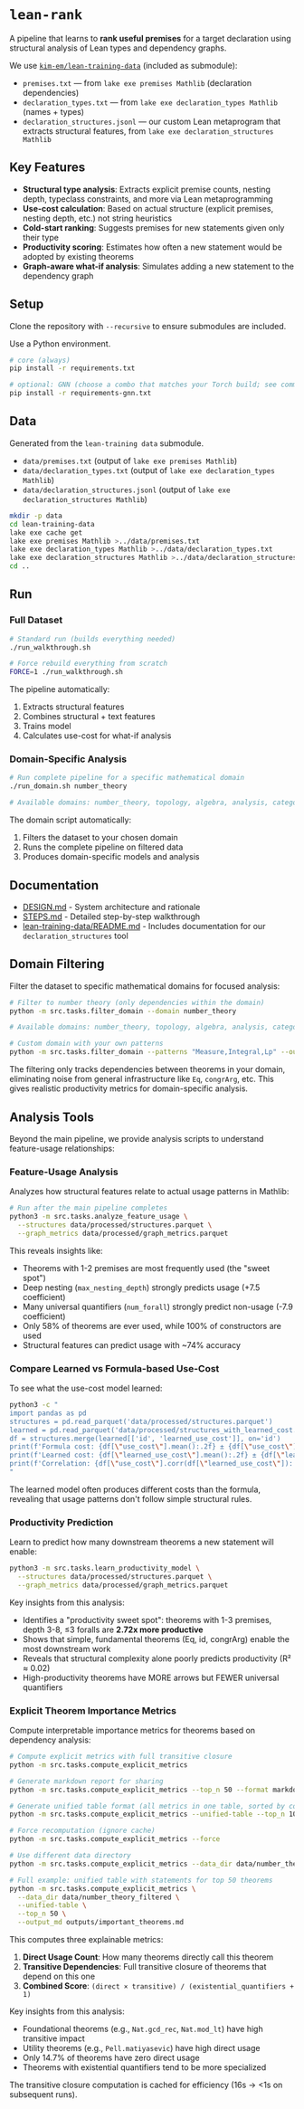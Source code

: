 # `lean-rank`

A pipeline that learns to **rank useful premises** for a target declaration using structural analysis of Lean types and dependency graphs.

We use [`kim-em/lean-training-data`](https://github.com/kim-em/lean-training-data) (included as submodule):
- `premises.txt` — from `lake exe premises Mathlib` (declaration dependencies)
- `declaration_types.txt` — from `lake exe declaration_types Mathlib` (names + types)
- `declaration_structures.jsonl` — our custom Lean metaprogram that extracts structural features, from `lake exe declaration_structures Mathlib`

## Key Features

- **Structural type analysis**: Extracts explicit premise counts, nesting depth, typeclass constraints, and more via Lean metaprogramming
- **Use-cost calculation**: Based on actual structure (explicit premises, nesting depth, etc.) not string heuristics
- **Cold-start ranking**: Suggests premises for new statements given only their type
- **Productivity scoring**: Estimates how often a new statement would be adopted by existing theorems
- **Graph-aware what-if analysis**: Simulates adding a new statement to the dependency graph

## Setup

Clone the repository with `--recursive` to ensure submodules are included.

Use a Python environment.
```bash
# core (always)
pip install -r requirements.txt

# optional: GNN (choose a combo that matches your Torch build; see comments inside)
pip install -r requirements-gnn.txt
```

## Data

Generated from the `lean-training data` submodule.

- `data/premises.txt` (output of `lake exe premises Mathlib`)
- `data/declaration_types.txt` (output of `lake exe declaration_types Mathlib`)
- `data/declaration_structures.jsonl` (output of `lake exe declaration_structures Mathlib`)

```bash
mkdir -p data
cd lean-training-data
lake exe cache get
lake exe premises Mathlib >../data/premises.txt
lake exe declaration_types Mathlib >../data/declaration_types.txt
lake exe declaration_structures Mathlib >../data/declaration_structures.jsonl
cd ..
```

## Run

### Full Dataset

```bash
# Standard run (builds everything needed)
./run_walkthrough.sh

# Force rebuild everything from scratch
FORCE=1 ./run_walkthrough.sh
```

The pipeline automatically:
1. Extracts structural features
2. Combines structural + text features
3. Trains model
4. Calculates use-cost for what-if analysis

### Domain-Specific Analysis

```bash
# Run complete pipeline for a specific mathematical domain
./run_domain.sh number_theory

# Available domains: number_theory, topology, algebra, analysis, category_theory, order
```

The domain script automatically:
1. Filters the dataset to your chosen domain
2. Runs the complete pipeline on filtered data
3. Produces domain-specific models and analysis

## Documentation

- [DESIGN.md](DESIGN.md) - System architecture and rationale
- [STEPS.md](STEPS.md) - Detailed step-by-step walkthrough
- [lean-training-data/README.md](lean-training-data/README.md#declaration_structures) - Includes documentation for our `declaration_structures` tool

## Domain Filtering

Filter the dataset to specific mathematical domains for focused analysis:

```bash
# Filter to number theory (only dependencies within the domain)
python -m src.tasks.filter_domain --domain number_theory

# Available domains: number_theory, topology, algebra, analysis, category_theory, order

# Custom domain with your own patterns
python -m src.tasks.filter_domain --patterns "Measure,Integral,Lp" --output data/measure_theory
```

The filtering only tracks dependencies between theorems in your domain, eliminating noise from general infrastructure like `Eq`, `congrArg`, etc. This gives realistic productivity metrics for domain-specific analysis.

## Analysis Tools

Beyond the main pipeline, we provide analysis scripts to understand feature-usage relationships:

### Feature-Usage Analysis

Analyzes how structural features relate to actual usage patterns in Mathlib:

```bash
# Run after the main pipeline completes
python3 -m src.tasks.analyze_feature_usage \
  --structures data/processed/structures.parquet \
  --graph_metrics data/processed/graph_metrics.parquet
```

This reveals insights like:
- Theorems with 1-2 premises are most frequently used (the "sweet spot")
- Deep nesting (`max_nesting_depth`) strongly predicts usage (+7.5 coefficient)
- Many universal quantifiers (`num_forall`) strongly predict non-usage (-7.9 coefficient)
- Only 58% of theorems are ever used, while 100% of constructors are used
- Structural features can predict usage with ~74% accuracy

### Compare Learned vs Formula-based Use-Cost

To see what the use-cost model learned:

```bash
python3 -c "
import pandas as pd
structures = pd.read_parquet('data/processed/structures.parquet')
learned = pd.read_parquet('data/processed/structures_with_learned_cost.parquet')
df = structures.merge(learned[['id', 'learned_use_cost']], on='id')
print(f'Formula cost: {df[\"use_cost\"].mean():.2f} ± {df[\"use_cost\"].std():.2f}')
print(f'Learned cost: {df[\"learned_use_cost\"].mean():.2f} ± {df[\"learned_use_cost\"].std():.2f}')
print(f'Correlation: {df[\"use_cost\"].corr(df[\"learned_use_cost\"]):.2f}')
"
```

The learned model often produces different costs than the formula, revealing that usage patterns don't follow simple structural rules.

### Productivity Prediction

Learn to predict how many downstream theorems a new statement will enable:

```bash
python3 -m src.tasks.learn_productivity_model \
  --structures data/processed/structures.parquet \
  --graph_metrics data/processed/graph_metrics.parquet
```

Key insights from this analysis:
- Identifies a "productivity sweet spot": theorems with 1-3 premises, depth 3-8, ≤3 foralls are **2.72x more productive**
- Shows that simple, fundamental theorems (Eq, id, congrArg) enable the most downstream work
- Reveals that structural complexity alone poorly predicts productivity (R² ≈ 0.02)
- High-productivity theorems have MORE arrows but FEWER universal quantifiers

### Explicit Theorem Importance Metrics

Compute interpretable importance metrics for theorems based on dependency analysis:

```bash
# Compute explicit metrics with full transitive closure
python -m src.tasks.compute_explicit_metrics

# Generate markdown report for sharing
python -m src.tasks.compute_explicit_metrics --top_n 50 --format markdown

# Generate unified table format (all metrics in one table, sorted by combined score)
python -m src.tasks.compute_explicit_metrics --unified-table --top_n 100

# Force recomputation (ignore cache)
python -m src.tasks.compute_explicit_metrics --force

# Use different data directory
python -m src.tasks.compute_explicit_metrics --data_dir data/number_theory_filtered

# Full example: unified table with statements for top 50 theorems
python -m src.tasks.compute_explicit_metrics \
  --data_dir data/number_theory_filtered \
  --unified-table \
  --top_n 50 \
  --output_md outputs/important_theorems.md
```

This computes three explainable metrics:
1. **Direct Usage Count**: How many theorems directly call this theorem
2. **Transitive Dependencies**: Full transitive closure of theorems that depend on this one
3. **Combined Score**: `(direct × transitive) / (existential_quantifiers + 1)`

Key insights from this analysis:
- Foundational theorems (e.g., `Nat.gcd_rec`, `Nat.mod_lt`) have high transitive impact
- Utility theorems (e.g., `Pell.matiyasevic`) have high direct usage
- Only 14.7% of theorems have zero direct usage
- Theorems with existential quantifiers tend to be more specialized

The transitive closure computation is cached for efficiency (16s → <1s on subsequent runs).



